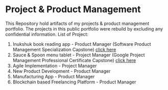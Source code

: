 # Project & Product Management
This Repository hold artifacts of my projects & product management portfolio. The projects in this public portfolio were rebuild by excluding any confidential information.
List of Project:
1. Inukshuk book reading app - Product Manager (Software Product Management Specialization Capstone) [click here](https://github.com/robetalamin/Project-Product-Management/tree/main/Inukshuk%20Book%20Reader)
2. Sauce & Spoon menu tablet - Project Manager (Google Project Management Professional Certificate Capstone) [click here](https://github.com/robetalamin/Project-Product-Management/tree/main/Sauce%20%26%20Spoon%20menu%20tablet)
3. Agile Implementation - Project Manager
4. New Product Development - Product Manager
5. Manufacturing App - Product Manager
6. Blockchain based Freelancing Platform - Product Manager
